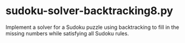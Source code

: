 # sudoku-solver-backtracking8.py
 Implement a solver for a Sudoku puzzle using backtracking to fill in the missing numbers while satisfying all Sudoku rules.
